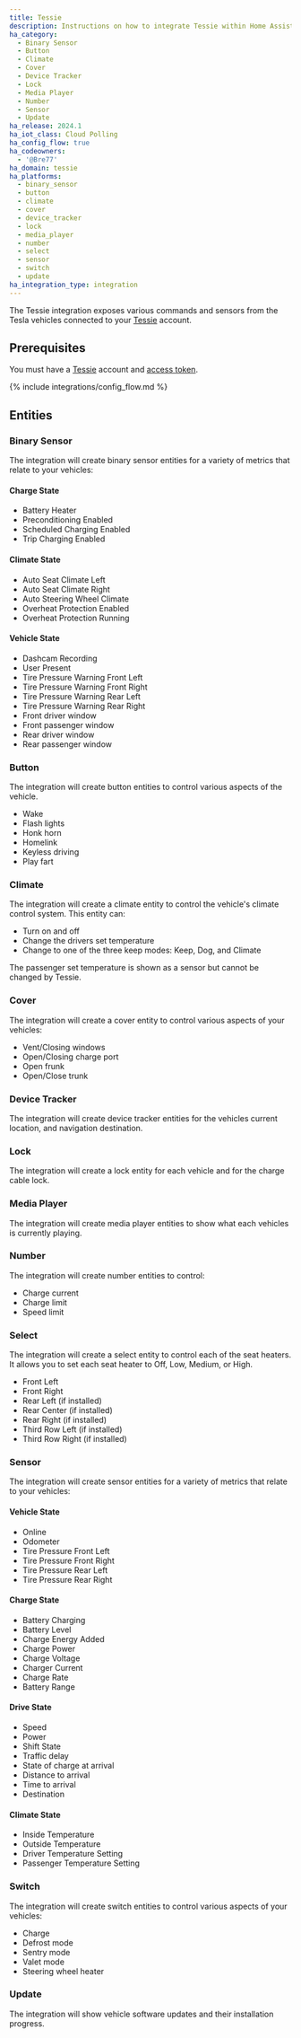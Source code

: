 ```yaml
---
title: Tessie
description: Instructions on how to integrate Tessie within Home Assistant.
ha_category:
  - Binary Sensor
  - Button
  - Climate
  - Cover
  - Device Tracker
  - Lock
  - Media Player
  - Number
  - Sensor
  - Update
ha_release: 2024.1
ha_iot_class: Cloud Polling
ha_config_flow: true
ha_codeowners:
  - '@Bre77'
ha_domain: tessie
ha_platforms:
  - binary_sensor
  - button
  - climate
  - cover
  - device_tracker
  - lock
  - media_player
  - number
  - select
  - sensor
  - switch
  - update
ha_integration_type: integration
---
```


The Tessie integration exposes various commands and sensors from the Tesla vehicles connected to your [Tessie](https://my.tessie.com/) account.

## Prerequisites

You must have a [Tessie](https://my.tessie.com/) account and [access token](https://my.tessie.com/settings/api).

{% include integrations/config_flow.md %}

## Entities


### Binary Sensor

The integration will create binary sensor entities for a variety of metrics that relate to your vehicles: 

#### Charge State

- Battery Heater
- Preconditioning Enabled
- Scheduled Charging Enabled
- Trip Charging Enabled

#### Climate State

- Auto Seat Climate Left
- Auto Seat Climate Right
- Auto Steering Wheel Climate
- Overheat Protection Enabled
- Overheat Protection Running

#### Vehicle State

- Dashcam Recording
- User Present
- Tire Pressure Warning Front Left
- Tire Pressure Warning Front Right
- Tire Pressure Warning Rear Left
- Tire Pressure Warning Rear Right
- Front driver window
- Front passenger window
- Rear driver window
- Rear passenger window


### Button

The integration will create button entities to control various aspects of the vehicle.

- Wake
- Flash lights
- Honk horn
- Homelink
- Keyless driving
- Play fart

### Climate

The integration will create a climate entity to control the vehicle's climate control system. This entity can:

- Turn on and off
- Change the drivers set temperature
- Change to one of the three keep modes: Keep, Dog, and Climate

The passenger set temperature is shown as a sensor but cannot be changed by Tessie.

### Cover

The integration will create a cover entity to control various aspects of your vehicles:

- Vent/Closing windows
- Open/Closing charge port
- Open frunk
- Open/Close trunk

### Device Tracker

The integration will create device tracker entities for the vehicles current location, and navigation destination.

### Lock

The integration will create a lock entity for each vehicle and for the charge cable lock.

### Media Player

The integration will create media player entities to show what each vehicles is currently playing.

### Number

The integration will create number entities to control:

- Charge current
- Charge limit
- Speed limit

### Select

The integration will create a select entity to control each of the seat heaters. It allows you to set each seat heater to Off, Low, Medium, or High.

- Front Left
- Front Right
- Rear Left (if installed)
- Rear Center (if installed)
- Rear Right (if installed)
- Third Row Left (if installed)
- Third Row Right (if installed)

### Sensor

The integration will create sensor entities for a variety of metrics that relate to your vehicles:

#### Vehicle State

- Online
- Odometer
- Tire Pressure Front Left
- Tire Pressure Front Right
- Tire Pressure Rear Left
- Tire Pressure Rear Right

#### Charge State

- Battery Charging
- Battery Level
- Charge Energy Added
- Charge Power
- Charge Voltage
- Charger Current
- Charge Rate
- Battery Range

#### Drive State

- Speed
- Power
- Shift State
- Traffic delay
- State of charge at arrival
- Distance to arrival
- Time to arrival
- Destination

#### Climate State

- Inside Temperature
- Outside Temperature
- Driver Temperature Setting
- Passenger Temperature Setting

### Switch

The integration will create switch entities to control various aspects of your vehicles:

- Charge
- Defrost mode
- Sentry mode
- Valet mode
- Steering wheel heater

### Update

The integration will show vehicle software updates and their installation progress.
